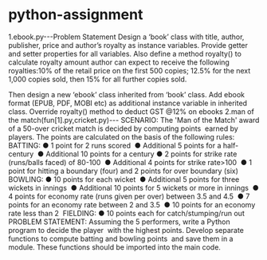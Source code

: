 # python-assignment
1.ebook.py---Problem Statement Design a ‘book’ class with title, author, publisher, price and author’s royalty as instance variables. Provide getter and setter properties for all variables. Also define a method royalty() to calculate royalty amount author can expect to receive the following royalties:10% of the retail price on the first 500 copies; 12.5% for the next 1,000 copies sold, then 15% for all further copies sold. 
 
Then design a new ‘ebook’ class inherited from ‘book’ class. Add ebook format (EPUB, PDF, MOBI etc) as additional instance variable in inherited class. Override royalty() method to deduct GST @12% on ebooks 
2.man of the match(fun[1].py,cricket.py)--- 
SCENARIO: 
The 'Man of the Match' award of a 50-over cricket match is decided by computing points  earned by players. The points are calculated on the basis of the following rules:  
BATTING:
● 1 point for 2 runs scored 
● Additional 5 points for a half-century  
● Additional 10 points for a century
● 2 points for strike rate (runs/balls faced) of 80-100 
● Additional 4 points for strike rate>100  
● 1 point for hitting a boundary (four) and 2 points for over boundary (six) 
BOWLING:
● 10 points for each wicket 
● Additional 5 points for three wickets in innings 
● Additional 10 points for 5 wickets or more in innings 
● 4 points for economy rate (runs given per over) between 3.5 and 4.5 
● 7  points for an economy rate between 2 and 3.5  
● 10 points for an economy rate less than 2 
FIELDING:
● 10 points each for catch/stumping/run out
PROBLEM STATEMENT:
Assuming the 5 performers, write a Python program to decide the player  with the highest points. Develop separate functions to compute batting and bowling points  and save them in a module. These functions should be imported into the main code.  
